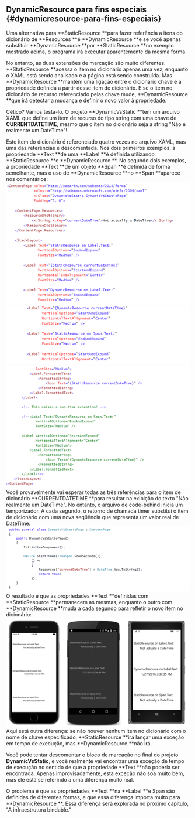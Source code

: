 ## DynamicResource para fins especiais {#dynamicresource-para-fins-especiais}

Uma alternativa para **StaticResource **para fazer referência a itens do dicionário de **Resources **é **DynamicResource **e se você apenas substituir **DynamicResource **por **StaticResource **no exemplo mostrado acima, o programa irá executar aparentemente da mesma forma.

No entanto, as duas extensões de marcação são muito diferentes. **StaticResource **acessa o item no dicionário apenas uma vez, enquanto o XAML está sendo analisado e a página está sendo construída. Mas **DynamicResource **mantém uma ligação entre o dicionário chave e a propriedade definida a partir desse item de dicionário. E se o item no dicionário de recurso referenciado pelas chave mude, **DynamicResource **que irá detectar a mudança e definir o novo valor à propriedade.

Cético? Vamos testá-lo. O projeto **DynamicVsStatic **tem um arquivo XAML que define um item de recurso do tipo string com uma chave de **CURRENTDATETIME**, mesmo que o item no dicionário seja a string "Não é realmente um DateTime"!

Este item do dicionário é referenciado quatro vezes no arquivo XAML, mas uma das referências é descomentada. Nos dois primeiros exemplos, a propriedade **Text **de uma **Label **é definida utilizando **StaticResource **e **DynamicResource **. No segundo dois exemplos, a propriedade **Text **de um objeto **Span **é definida de forma semelhante, mas o uso de **DynamicResource **no **Span **aparece nos comentários:![](/assets/10-60-xaml)![](/assets/10-60-code1)![](/assets/10-60-code3)Você provavelmente vai esperar todas as três referências para o item de dicionário **CURRENTDATETIME **para resultar na exibição do texto "Não realmente um DateTime". No entanto, o arquivo de code-behind inicia um temporizador. A cada segundo, o retorno de chamada timer substitui o item de dicionário com uma nova seqüência que representa um valor real de DateTime:![](/assets/10-61-codebehid)O resultado é que as propriedades **Text **definidas com **StaticResource **permanecem as mesmas, enquanto o outro com **DynamicResource **muda a cada segundo para refletir o novo item no dicionário:![](/assets/10-64-telas)Aqui está outra diferença: se não houver nenhum item no dicionário com o nome de chave especificado, **StaticResource **irá lançar uma exceção em tempo de execução, mas **DynamicResource **não irá.

Você pode tentar descomentar o bloco de marcação no final do projeto **DynamicVsStatic**, e você realmente vai encontrar uma exceção de tempo de execução no sentido de que a propriedade **Text **não poderia ser encontrada. Apenas improvisadamente, esta exceção não soa muito bem, mas ele está se referindo a uma diferença muito real.

O problema é que as propriedades **Text **na **Label **e Span são definidas de diferentes formas, e que essa diferença importa muito para **DynamicResource **. Essa diferença será explorada no próximo capítulo, "A infraestrutura bindable."

